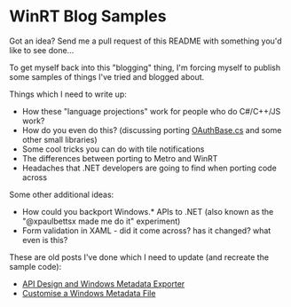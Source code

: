 WinRT Blog Samples
=================

Got an idea? Send me a pull request of this README with something you'd like to see done...

To get myself back into this "blogging" thing, I'm forcing myself to publish some samples of things I've tried and blogged about.

Things which I need to write up:

 - How these "language projections" work for people who do C#/C++/JS work?
 - How do you even do this? (discussing porting [OAuthBase.cs](https://github.com/shiftkey/oauth-winrt) and some other small libraries)
 - Some cool tricks you can do with tile notifications 
 - The differences between porting to Metro and WinRT 
 - Headaches that .NET developers are going to find when porting code across

Some other additional ideas:
 
 - How could you backport Windows.* APIs to .NET (also known as the "@xpaulbettsx made me do it" experiment)
 - Form validation in XAML - did it come across? has it changed? what even is this?

These are old posts I've done which I need to update (and recreate the sample code):

 - [API Design and Windows Metadata Exporter](http://brendanforster.com/build/migration-tips-and-tricks.html)
 - [Customise a Windows Metadata File](http://brendanforster.com/build/customise-a-winmd-file.html)
